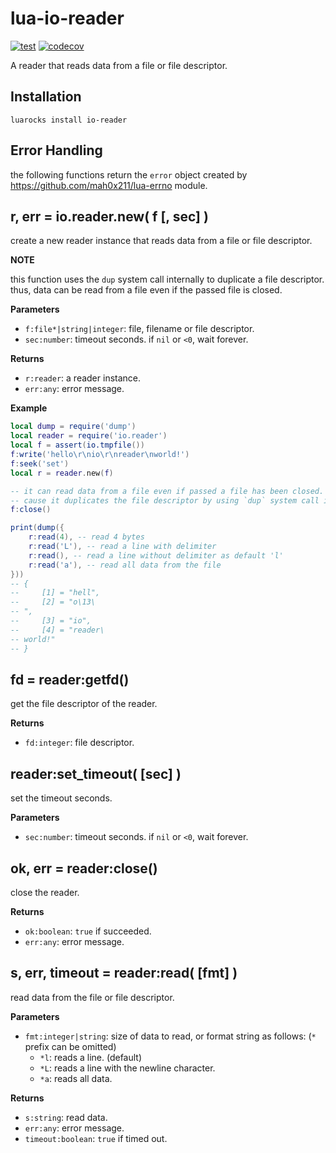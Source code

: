 # lua-io-reader

[![test](https://github.com/mah0x211/lua-io-reader/actions/workflows/test.yml/badge.svg)](https://github.com/mah0x211/lua-io-reader/actions/workflows/test.yml)
[![codecov](https://codecov.io/gh/mah0x211/lua-io-reader/branch/master/graph/badge.svg)](https://codecov.io/gh/mah0x211/lua-io-reader)

A reader that reads data from a file or file descriptor.


## Installation

```
luarocks install io-reader
```


## Error Handling

the following functions return the `error` object created by https://github.com/mah0x211/lua-errno module.


## r, err = io.reader.new( f [, sec] )

create a new reader instance that reads data from a file or file descriptor.

**NOTE**

this function uses the `dup` system call internally to duplicate a file descriptor. thus, data can be read from a file even if the passed file is closed.

**Parameters**

- `f:file*|string|integer`: file, filename or file descriptor.
- `sec:number`: timeout seconds. if `nil` or `<0`, wait forever.

**Returns**

- `r:reader`: a reader instance.
- `err:any`: error message.


**Example**

```lua
local dump = require('dump')
local reader = require('io.reader')
local f = assert(io.tmpfile())
f:write('hello\r\nio\r\nreader\nworld!')
f:seek('set')
local r = reader.new(f)

-- it can read data from a file even if passed a file has been closed.
-- cause it duplicates the file descriptor by using `dup` system call internally.
f:close()

print(dump({
    r:read(4), -- read 4 bytes
    r:read('L'), -- read a line with delimiter
    r:read(), -- read a line without delimiter as default 'l'
    r:read('a'), -- read all data from the file
}))
-- {
--     [1] = "hell",
--     [2] = "o\13\
-- ",
--     [3] = "io",
--     [4] = "reader\
-- world!"
-- }
```


## fd = reader:getfd()

get the file descriptor of the reader.

**Returns**

- `fd:integer`: file descriptor.


## reader:set_timeout( [sec] )

set the timeout seconds.

**Parameters**

- `sec:number`: timeout seconds. if `nil` or `<0`, wait forever.


## ok, err = reader:close()

close the reader.

**Returns**

- `ok:boolean`: `true` if succeeded.
- `err:any`: error message.


## s, err, timeout = reader:read( [fmt] )

read data from the file or file descriptor.

**Parameters**

- `fmt:integer|string`: size of data to read, or format string as follows: (`*` prefix can be omitted)
  - `*l`: reads a line. (default)
  - `*L`: reads a line with the newline character.
  - `*a`: reads all data.

**Returns**

- `s:string`: read data.
- `err:any`: error message.
- `timeout:boolean`: `true` if timed out.
